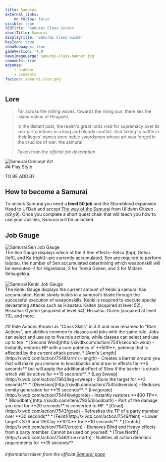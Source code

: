 ```yaml
---
title: Samurai
external_links:
    no_follow: false
visible: true
SEOTitle: 'Samurai Class Guides'
shortTitle: Samurai
displayTitle: 'Samurai Class Guide'
hasIcon: true
showSubpages: true
gameVersion: '4.0'
newsImageLarge: samurai-class-banner.jpg
comments: true
adsense:
    - sidebar
    - comments
favicon: samurai-icon.png
---
```


## Lore
<div class="row">
  <div class="col-md-6">
      <blockquote>
          <p>Far across the rolling waves, towards the rising sun, there lies the island nation of Hingashi.</p>
          <p>In the distant past, the realm's great lords vied for supremacy over its sea-girt confines in a long and bloody conflict. And taking to battle in their lieges' names were noble swordsmen whose art was forged in the crucible of war: the samurai.
</p>
          <footer>Taken from the <cite title="Source Title">official job description</cite></footer>
    </blockquote>
  </div>
  
  <div class="col-md-4">
      <img src="http://fellcleave.com/user/pages/04.jobs/15.samurai/samurai-concept-art.png" alt="Samurai Concept Art">
  </div>   
</div>
## Play Style

TO BE ADDED

## How to become a Samurai
To unlock Samurai you need a **level 50 job** and the Stormblood expansion. Head to Ul'Dah and accept [The way of the Samurai](http://xivdb.com/quest/68095/the+way+of+the+samurai) from Ul'dahn Citizen (x9,y9). Once you complete a short quest chain that will teach you how to use your abilities, Samurai will be unlocked.

## Job Gauge
<div class="row">
  <div class="col-md-5">
 <img src="http://fellcleave.com/user/pages/04.jobs/15.samurai/sen-gauge.png" alt="Samurai Sen Job Gauge">
  </div>
   <div class="col-md-5">
     The Sen Gauge displays which of the 3 Sen effects─Setsu (top), Getsu (left), and Ka (right)─are currently accumulated. Sen are required to perform Iaijutsu, the number of Sen accumulated determining which weaponskill will be executed─1 for Higanbana, 2 for Tenka Goken, and 3 for Midare Setsugekka.
  </div>   
</div>
<br />
<div class="row">
  <div class="col-md-6">
      <img src="http://fellcleave.com/user/pages/04.jobs/15.samurai/kenki-gauge.png" alt="Samurai Kenki Job Gauge">
  </div>
   <div class="col-md-5">
      The Kenki Gauge displays the current amount of Kenki a samurai has accumulated. Kenki slowly builds in a samurai's blade through the successful execution of weaponskills. Kenki is required to execute special devastating attacks such as Hissatsu: Kaiten (acquired at level 52), Hissatsu: Gyoten (acquired at level 54), Hissatsu: Guren (acquired at level 70), and more.
  </div>   
</div>
<br />
## Role Actions
Known as "Cross Skills" in 3.X and now renamed to "Role Actions", are abilities common to classes and jobs with the same role.
Jobs can select and use up to five role actions, while classes can select and use up to ten.
* [Second Wind](http://xivdb.com/action/7541/second+wind) - Instantly restores HP with a cure potency of **500**, potency that is affected by the current attack power.
* [Arm's Length](http://xivdb.com/action/7548/arm's+length) - Creates a barrier around you that will make you immune to knockbacks and draw-in effects for **5 seconds** but will apply the additional effect of Slow if the barrier is struck which will be active for **15 seconds**.
* [Leg Sweep](http://xivdb.com/action/7863/leg+sweep) - Stuns the target for **3 seconds**.
* [Diversion](http://xivdb.com/action/7545/diversion) - Reduces enmity generation for **15 seconds**.
* [Invigorate](http://xivdb.com/action/7544/invigorate) - Instantly restores **400 TP**.
* [Bloodbath](http://xivdb.com/item/7935/bloodbath) - Part of the damage you deal for **20 seconds** is converted to HP.
* [Goad](http://xivdb.com/action/7543/goad) - Refreshes the TP of a party member over **30 seconds**
* [Feint](http://xivdb.com/action/7549/feint) - Lower target's STR and DEX by **10%** for **10 seconds**.
* [Crutch](http://xivdb.com/action/7547/crutch) - Removes Blind and Heavy effects from a party member. Cannot be used on yourself. 
* [True North](http://xivdb.com/action/7546/true+north) - Nullifies all action direction requirements for **15 seconds**.

<br />

###### Information taken from the official <a href="http://na.finalfantasyxiv.com/jobguide/samurai/">Samurai page</a>